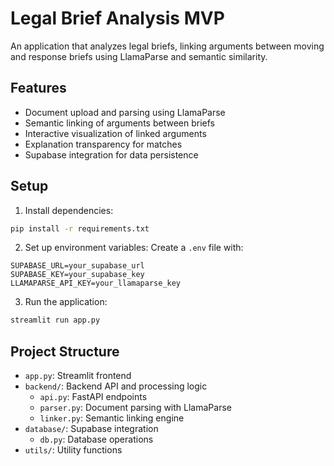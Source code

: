 # Legal Brief Analysis MVP

An application that analyzes legal briefs, linking arguments between moving and response briefs using LlamaParse and semantic similarity.

## Features
- Document upload and parsing using LlamaParse
- Semantic linking of arguments between briefs
- Interactive visualization of linked arguments
- Explanation transparency for matches
- Supabase integration for data persistence

## Setup
1. Install dependencies:
```bash
pip install -r requirements.txt
```

2. Set up environment variables:
Create a `.env` file with:
```
SUPABASE_URL=your_supabase_url
SUPABASE_KEY=your_supabase_key
LLAMAPARSE_API_KEY=your_llamaparse_key
```

3. Run the application:
```bash
streamlit run app.py
```

## Project Structure
- `app.py`: Streamlit frontend
- `backend/`: Backend API and processing logic
  - `api.py`: FastAPI endpoints
  - `parser.py`: Document parsing with LlamaParse
  - `linker.py`: Semantic linking engine
- `database/`: Supabase integration
  - `db.py`: Database operations
- `utils/`: Utility functions

